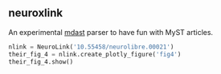 ## neuroxlink

An experimental [mdast](https://github.com/syntax-tree/mdast) parser to have fun with MyST articles.


```python
nlink = NeuroLink('10.55458/neurolibre.00021')
their_fig_4 = nlink.create_plotly_figure('fig4')
their_fig_4.show()
```
